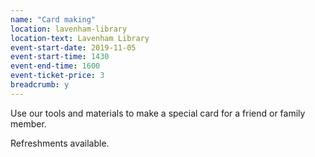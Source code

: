 ```yaml
---
name: "Card making"
location: lavenham-library
location-text: Lavenham Library
event-start-date: 2019-11-05
event-start-time: 1430
event-end-time: 1600
event-ticket-price: 3
breadcrumb: y
---
```


Use our tools and materials to make a special card for a friend or family member.

Refreshments available.
